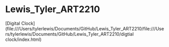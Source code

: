 # Lewis_Tyler_ART2210

[Digital Clock](file:///Users/tylerlewis/Documents/GitHub/Lewis_Tyler_ART2210/file:///Users/tylerlewis/Documents/GitHub/Lewis_Tyler_ART2210/digtial clock/index.html)